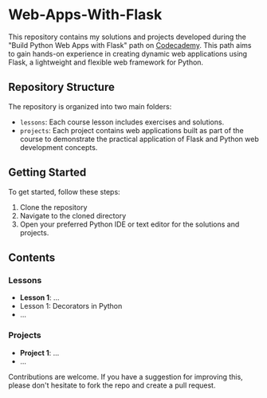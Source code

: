 # Web-Apps-With-Flask

This repository contains my solutions and projects developed during the "Build Python Web Apps with Flask" path on [Codecademy](https://www.codecademy.com/enrolled/paths/build-python-web-apps-flask). This path aims to gain hands-on experience in creating dynamic web applications using Flask, a lightweight and flexible web framework for Python.

## Repository Structure

The repository is organized into two main folders:

- `lessons`: Each course lesson includes exercises and solutions.
- `projects`: Each project contains web applications built as part of the course to demonstrate the practical application of Flask and Python web development concepts.

## Getting Started

To get started, follow these steps:

1. Clone the repository
2. Navigate to the cloned directory
3. Open your preferred Python IDE or text editor for the solutions and projects.

## Contents

### Lessons

- **Lesson 1**: ...
- Lesson 1: Decorators in Python
- ...

### Projects

- **Project 1**: ...
- ...

Contributions are welcome. If you have a suggestion for improving this, please don't hesitate to fork the repo and create a pull request.
